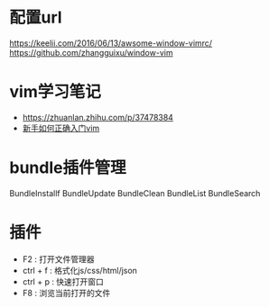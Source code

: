 # 配置url 
https://keelii.com/2016/06/13/awsome-window-vimrc/
https://github.com/zhangguixu/window-vim
# vim学习笔记
- https://zhuanlan.zhihu.com/p/37478384
- [新手如何正确入门vim](https://www.bilibili.com/video/BV1BJ411q7ax)

# bundle插件管理
BundleInstallf
BundleUpdate
BundleClean
BundleList
BundleSearch

# 插件
- F2 : 打开文件管理器
- ctrl + f : 格式化js/css/html/json
- ctrl + p : 快速打开窗口
- F8 : 浏览当前打开的文件